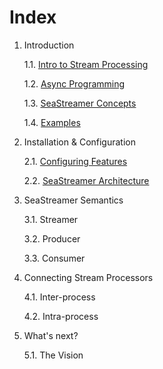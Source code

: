 # Index

1. Introduction

    1.1. [Intro to Stream Processing](01-introduction/01-intro-to-streams.md)

    1.2. [Async Programming](01-introduction/02-async-programming.md)

    1.3. [SeaStreamer Concepts](01-introduction/03-sea-streamer.md)

    1.4. [Examples](01-introduction/04-examples.md)

2. Installation & Configuration

    2.1. [Configuring Features](02-configuration/01-configuration.md)

    2.2. [SeaStreamer Architecture](02-configuration/02-architecture.md)

3. SeaStreamer Semantics

    3.1. Streamer

    3.2. Producer

    3.3. Consumer

4. Connecting Stream Processors

    4.1. Inter-process

    4.2. Intra-process

5. What's next?

    5.1. The Vision